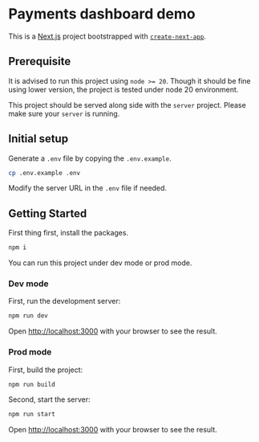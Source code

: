 # Payments dashboard demo

This is a [Next.js](https://nextjs.org) project bootstrapped with [`create-next-app`](https://nextjs.org/docs/app/api-reference/cli/create-next-app).

## Prerequisite

It is advised to run this project using `node >= 20`. Though it should be fine using lower version, the project is tested under node 20 environment.

This project should be served along side with the `server` project. Please make sure your `server` is running.

## Initial setup

Generate a `.env` file by copying the `.env.example`.

```bash
cp .env.example .env
```

Modify the server URL in the `.env` file if needed.

## Getting Started

First thing first, install the packages.

```bash
npm i
```

You can run this project under dev mode or prod mode.

### Dev mode

First, run the development server:

```bash
npm run dev
```

Open [http://localhost:3000](http://localhost:3000) with your browser to see the result.

### Prod mode

First, build the project:

```bash
npm run build
```

Second, start the server:

```bash
npm run start
```

Open [http://localhost:3000](http://localhost:3000) with your browser to see the result.
